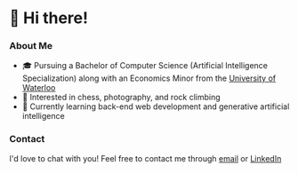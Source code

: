 # 👋 Hi there!

### About Me
- 🎓 Pursuing a Bachelor of Computer Science (Artificial Intelligence Specialization) along with an Economics Minor from the [University of Waterloo](https://uwaterloo.ca/)
- 👀 Interested in chess, photography, and rock climbing
- 🌱 Currently learning back-end web development and generative artificial intelligence

### Contact
I'd love to chat with you! Feel free to contact me through [email](edward.wang@uwaterloo.ca) or [LinkedIn](https://www.linkedin.com/in/edwardwang5/)

<!---
edwardw483/edwardw483 is a ✨ special ✨ repository because its `README.md` (this file) appears on your GitHub profile.
You can click the Preview link to take a look at your changes.
--->
